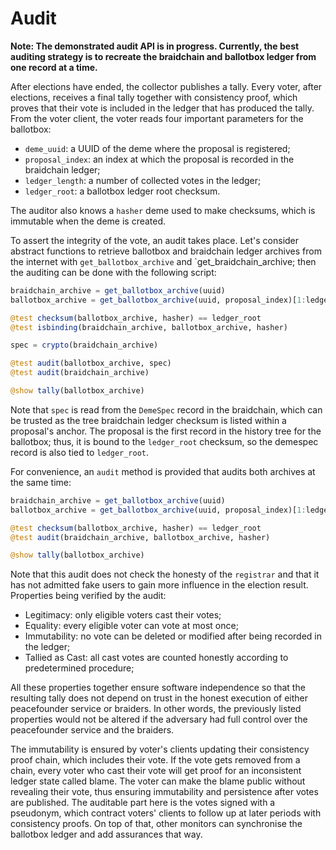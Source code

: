 # Audit

**Note: The demonstrated audit API is in progress. Currently, the best auditing strategy is to recreate the braidchain and ballotbox ledger from one record at a time.**

After elections have ended, the collector publishes a tally. Every voter, after elections, receives a final tally together with consistency proof, which proves that their vote is included in the ledger that has produced the tally. From the voter client, the voter reads four important parameters for the ballotbox:

- `deme_uuid`: a UUID of the deme where the proposal is registered;
- `proposal_index`: an index at which the proposal is recorded in the braidchain ledger;
- `ledger_length`: a number of collected votes in the ledger;
- `ledger_root`: a ballotbox ledger root checksum.

The auditor also knows a `hasher` deme used to make checksums, which is immutable when the deme is created.

To assert the integrity of the vote, an audit takes place. Let's consider abstract functions to retrieve ballotbox and braidchain ledger archives from the internet with `get_ballotbox_archive` and `get_braidchain_archive; then the auditing can be done with the following script:

```julia
braidchain_archive = get_ballotbox_archive(uuid)
ballotbox_archive = get_ballotbox_archive(uuid, proposal_index)[1:ledger_length]

@test checksum(ballotbox_archive, hasher) == ledger_root
@test isbinding(braidchain_archive, ballotbox_archive, hasher)

spec = crypto(braidchain_archive)

@test audit(ballotbox_archive, spec)
@test audit(braidchain_archive)

@show tally(ballotbox_archive)
```

Note that `spec` is read from the `DemeSpec` record in the braidchain, which can be trusted as the tree braidchain ledger checksum is listed within a proposal's anchor. The proposal is the first record in the history tree for the ballotbox; thus, it is bound to the `ledger_root` checksum, so the demespec record is also tied to `ledger_root`.

For convenience, an `audit` method is provided that audits both archives at the same time:

```julia
braidchain_archive = get_ballotbox_archive(uuid)
ballotbox_archive = get_ballotbox_archive(uuid, proposal_index)[1:ledger_length]

@test checksum(ballotbox_archive, hasher) == ledger_root
@test audit(braidchain_archive, ballotbox_archive, hasher)

@show tally(ballotbox_archive)
```

Note that this audit does not check the honesty of the `registrar` and that it has not admitted fake users to gain more influence in the election result. Properties being verified by the audit:

- Legitimacy: only eligible voters cast their votes;
- Equality: every eligible voter can vote at most once;
- Immutability: no vote can be deleted or modified after being recorded in the ledger; 
- Tallied as Cast: all cast votes are counted honestly according to predetermined procedure; 

All these properties together ensure software independence so that the resulting tally does not depend on trust in the honest execution of either peacefounder service or braiders. In other words, the previously listed properties would not be altered if the adversary had full control over the peacefounder service and the braiders. 

The immutability is ensured by voter's clients updating their consistency proof chain, which includes their vote. If the vote gets removed from a chain, every voter who cast their vote will get proof for an inconsistent ledger state called blame. The voter can make the blame public without revealing their vote, thus ensuring immutability and persistence after votes are published. The auditable part here is the votes signed with a pseudonym, which contract voters' clients to follow up at later periods with consistency proofs. On top of that, other monitors can synchronise the ballotbox ledger and add assurances that way.
